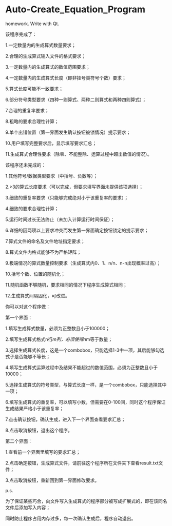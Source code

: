 # Auto-Create_Equation_Program
homework. Write with Qt.

该程序完成了：

 1.一定数量内的生成算式数量要求；
 
 2.合理的生成算式输入文件的格式要求；
 
 3.一定数量内的生成算式的数值范围要求；
 
 4.一定数量内的生成算式长度（即非挂号类符号个数）要求；
 
 5.算式长度可能不一致要求；
 
 6.部分符号类型要求（四种一则算式、两种二则算式和两种四则算式）；
 
 7.合理的重复率要求；
 
 8.粗略的要求合理性计算；
 
 9.单个出错位置（第一界面发生确认按钮被锁情况）提示要求；

10.用户填写完整要求后，显示填写要求汇总；

11.生成算式合理性要求（除零、不能整除、运算过程中超出数值的情况）。


该程序还未完成的：

 1.其他符号/数据类型要求（中括号、负数等）；
 
 2.>3的算式长度要求（可以完成，但要求填写界面未提供该项选择）；
 
 3.细致的重复率要求（只能够完成绝对小于该重复率的要求）；
 
 4.细致的要求合理性计算；
 
 5.运行时间过长无法终止（未加入计算运行时间保证）；
 
 6.详细的因两项以上要求冲突而发生第一界面确定按钮锁定的提示要求；
 
 7.算式文件的命名及文件地址指定要求；
 
 8.算式文件内格式能够不为严格矩阵；
 
 9.极端情况的算式数量控制要求（生成算式内0、1、n/n、n-n出现概率过高）；
 
10.括号个数、位置的随机化；

11.随机函数不够随机，要求相同的情况下程序生成算式相同；

12.生成算式间隔固化，可改进。


你可以对这个程序做：

第一个界面：

1.填写生成算式数量，必须为正整数且小于100000；

2.填写生成算式格式n行*m列，必须使得n*m等于数量；

3.选择生成算式长度，这是一个combobox，只能选择1-3中一项，其后能够勾选式子是否能够不等长；

4.填写生成算式运算过程中及结果不能超过的数值范围，必须为正整数且小于10000；

5.选择生成算式的符号类型，与算式长度一样，是一个combobox，只能选择其中一项；

6.填写生成算式的重复率，可以填写小数，但需要在0-100间，同时这个程序保证生成结果严格小于该重复率；

7.点击确认按钮，确认生成，进入下一个界面查看要求汇总；

8.点击取消按钮，退出这个程序。

第二个界面：

1.查看前一个界面里填写的要求汇总；

2.点击确定按钮，生成算式文件，请前往这个程序所在文件夹下查看result.txt文件；

3.点击取消按钮，重新回到第一界面修改要求。


p.s.

为了保证某些巧合，向文件写入生成算式的程序部分被写成扩展式的，即在该同名文件后添加写入内容；

同时防止程序占用内存过多，每一次确认生成后，程序自动退出。
